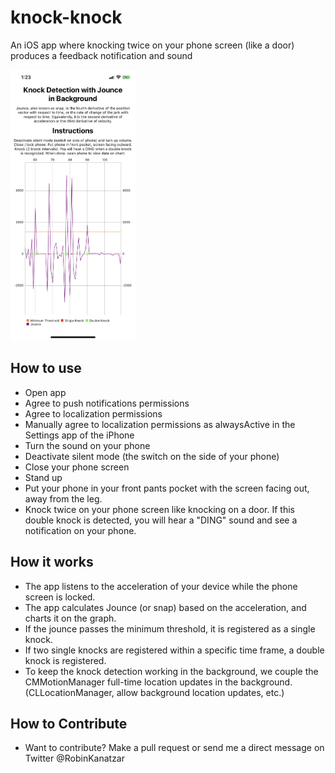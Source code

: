 # knock-knock
An iOS app where knocking twice on your phone screen (like a door) produces a feedback notification and sound

<img src="knock-knock-screenshot.png" alt="drawing" width="200"/>

## How to use
* Open app
* Agree to push notifications permissions
* Agree to localization permissions
* Manually agree to localization permissions as alwaysActive in the Settings app of the iPhone
* Turn the sound on your phone
* Deactivate silent mode (the switch on the side of your phone)
* Close your phone screen
* Stand up
* Put your phone in your front pants pocket with the screen facing out, away from the leg.
* Knock twice on your phone screen like knocking on a door. If this double knock is detected, you will hear a "DING" sound and see a notification on your phone.

## How it works
* The app listens to the acceleration of your device while the phone screen is locked.
* The app calculates Jounce (or snap) based on the acceleration, and charts it on the graph.
* If the jounce passes the minimum threshold, it is registered as a single knock.
* If two single knocks are registered within a specific time frame, a double knock is registered.
* To keep the knock detection working in the background, we couple the CMMotionManager full-time location updates in the background. (CLLocationManager, allow background location updates, etc.)

## How to Contribute
* Want to contribute? Make a pull request or send me a direct message on Twitter @RobinKanatzar